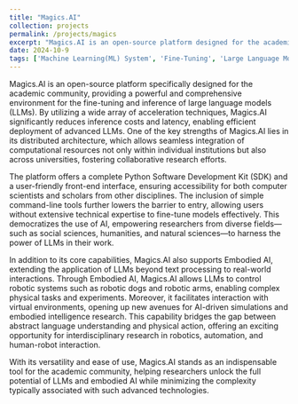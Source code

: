 ```yaml
---
title: "Magics.AI"
collection: projects
permalink: /projects/magics
excerpt: "Magics.AI is an open-source platform designed for the academic community, providing tools for fine-tuning and inference of large language models (LLMs) with reduced costs and latency. It supports distributed resource integration across institutions, features a Python SDK and user-friendly interface, and lowers the technical barrier for model fine-tuning. Additionally, Magics.AI supports Embodied AI, enabling LLMs to control robotic systems and interact with virtual environments, bridging language understanding and physical actions for interdisciplinary research."
date: 2024-10-9
tags: ['Machine Learning(ML) System', 'Fine-Tuning', 'Large Language Model(LLM)', 'K8S', 'Docker', 'Frontend', 'Backend']
---
```


Magics.AI is an open-source platform specifically designed for the academic community, providing a powerful and comprehensive environment for the fine-tuning and inference of large language models (LLMs). By utilizing a wide array of acceleration techniques, Magics.AI significantly reduces inference costs and latency, enabling efficient deployment of advanced LLMs. One of the key strengths of Magics.AI lies in its distributed architecture, which allows seamless integration of computational resources not only within individual institutions but also across universities, fostering collaborative research efforts.

The platform offers a complete Python Software Development Kit (SDK) and a user-friendly front-end interface, ensuring accessibility for both computer scientists and scholars from other disciplines. The inclusion of simple command-line tools further lowers the barrier to entry, allowing users without extensive technical expertise to fine-tune models effectively. This democratizes the use of AI, empowering researchers from diverse fields—such as social sciences, humanities, and natural sciences—to harness the power of LLMs in their work.

In addition to its core capabilities, Magics.AI also supports Embodied AI, extending the application of LLMs beyond text processing to real-world interactions. Through Embodied AI, Magics.AI allows LLMs to control robotic systems such as robotic dogs and robotic arms, enabling complex physical tasks and experiments. Moreover, it facilitates interaction with virtual environments, opening up new avenues for AI-driven simulations and embodied intelligence research. This capability bridges the gap between abstract language understanding and physical action, offering an exciting opportunity for interdisciplinary research in robotics, automation, and human-robot interaction.

With its versatility and ease of use, Magics.AI stands as an indispensable tool for the academic community, helping researchers unlock the full potential of LLMs and embodied AI while minimizing the complexity typically associated with such advanced technologies. 